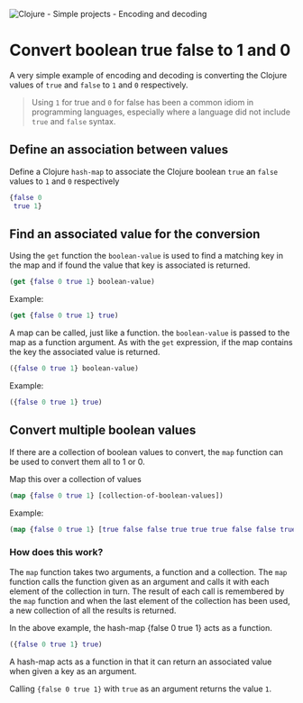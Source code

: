 ![Clojure - Simple projects - Encoding and decoding](/images/simple-projects-encoding-true-false.png)

# Convert boolean true false to 1 and 0

A very simple example of encoding and decoding is converting the Clojure values of `true` and `false` to `1` and `0` respectively.

> Using `1` for true and `0` for false has been a common idiom in programming languages, especially where a language did not include `true` and `false` syntax.

## Define an association between values

Define a Clojure `hash-map` to associate the Clojure boolean `true` an `false` values to `1` and `0` respectively

```clojure
{false 0
 true 1}
```

## Find an associated value for the conversion

Using the `get` function the `boolean-value` is used to find a matching key in the map and if found the value that key is associated is returned.

```clojure
(get {false 0 true 1} boolean-value)
```

Example:

```clojure
(get {false 0 true 1} true)
```

A map can be called, just like a function.  the `boolean-value` is passed to the map as a function argument. As with the `get` expression, if the map contains the key the associated value is returned.

```clojure
({false 0 true 1} boolean-value)
```

Example:

```clojure
({false 0 true 1} true)
```

## Convert multiple boolean values

If there are a collection of boolean values to convert, the `map` function can be used to convert them all to 1 or 0.

Map this over a collection of values

```clojure
(map {false 0 true 1} [collection-of-boolean-values])
```

Example:

```clojure
(map {false 0 true 1} [true false false true true true false false true false true false false true])
```

### How does this work?

The `map` function takes two arguments, a function and a collection.  The `map` function calls the function given as an argument and calls it with each element of the collection in turn.  The result of each call is remembered by the `map` function and when the last element of the collection has been used, a new collection of all the results is returned.

In the above example, the hash-map {false 0 true 1} acts as a function.

```clojure
({false 0 true 1} true)
```

A hash-map acts as a function in that it can return an associated value when given a key as an argument.

Calling `{false 0 true 1}` with `true` as an argument returns the value `1`.
